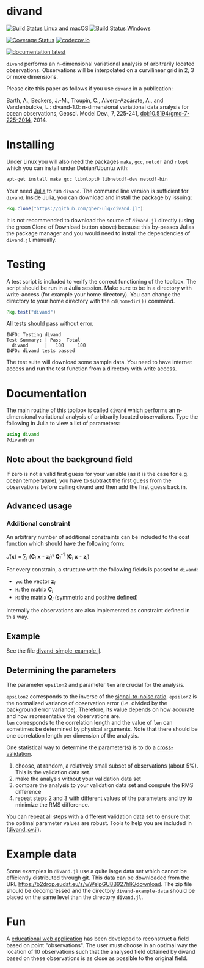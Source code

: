 # divand

[![Build Status Linux and macOS](https://travis-ci.org/gher-ulg/divand.jl.svg?branch=master)](https://travis-ci.org/gher-ulg/divand.jl)
[![Build Status Windows](https://ci.appveyor.com/api/projects/status/github/gher-ulg/divand.jl?branch=master&svg=true)](https://ci.appveyor.com/project/Alexander-Barth/divand-jl)

[![Coverage Status](https://coveralls.io/repos/gher-ulg/divand.jl/badge.svg?branch=master&service=github)](https://coveralls.io/github/gher-ulg/divand.jl?branch=master)
[![codecov.io](http://codecov.io/github/gher-ulg/divand.jl/coverage.svg?branch=master)](http://codecov.io/github/gher-ulg/divand.jl?branch=master)

<!--[![documentation stable](https://img.shields.io/badge/docs-stable-blue.svg)](https://gher-ulg.github.io/divand.jl/stable/)-->
[![documentation latest](https://img.shields.io/badge/docs-latest-blue.svg)](https://gher-ulg.github.io/divand.jl/latest/)

`divand` performs an n-dimensional variational analysis of arbitrarily located observations. Observations will be interpolated on a curvilinear grid in 2, 3 or more dimensions.

Please cite this paper as follows if you use `divand` in a publication:

Barth, A., Beckers, J.-M., Troupin, C., Alvera-Azcárate, A., and Vandenbulcke, L.: divand-1.0: n-dimensional variational data analysis for ocean observations, Geosci. Model Dev., 7, 225-241, [doi:10.5194/gmd-7-225-2014](http://dx.doi.org/10.5194/gmd-7-225-2014), 2014.


# Installing

Under Linux you will also need the packages `make`, `gcc`, `netcdf` and `nlopt` which you can install under Debian/Ubuntu with:

```bash
apt-get install make gcc libnlopt0 libnetcdf-dev netcdf-bin
```

Your need [Julia](http://julialang.org) to run `divand`. The command line version is sufficient for `divand`.
Inside Julia, you can download and install the package by issuing:

```julia
Pkg.clone("https://github.com/gher-ulg/divand.jl")
```

It is not recommended to download the source of `divand.jl` directly (using the green Clone of Download button above) because this by-passes Julias the package manager and you would need to install the dependencies of `divand.jl` manually.

# Testing

A test script is included to verify the correct functioning of the toolbox.
The script should be run in a Julia session. 
Make sure to be in a directory with write-access (for example your home directory).
You can change the directory to your home directory with the `cd(homedir())` command.

```julia
Pkg.test("divand")
```

All tests should pass without error.

```
INFO: Testing divand
Test Summary: | Pass  Total
  divand      |   100     100
INFO: divand tests passed
```

The test suite will download some sample data.
You need to have internet access and run the test function from a directory with write access.


# Documentation

The main routine of this toolbox is called `divand` which performs an n-dimensional variational analysis of arbitrarily located observations. Type the following in Julia to view a list of parameters:

```julia
using divand
?divandrun
```

## Note about the background field

If zero is not a valid first guess for your variable (as it is the case for e.g. ocean temperature), you have to subtract the first guess from the observations before calling divand and then add the first guess back in.

## Advanced usage

### Additional constraint

An arbitrary number of additional constraints can be included to the cost function which should have the following form:

*J*(**x**) = ∑<sub>*i*</sub> (**C**<sub>*i*</sub> **x**  - **z**<sub>*i*</sub>)ᵀ **Q**<sub>*i*</sub><sup>-1</sup> (**C**<sub>*i*</sub> **x** - **z**<sub>*i*</sub>)

For every constrain, a structure with the following fields is passed to `divand`:

* `yo`: the vector **z**<sub>*i*</sub>
* `H`: the matrix **C**<sub>*i*</sub>
* `R`: the matrix **Q**<sub>*i*</sub> (symmetric and positive defined)

Internally the observations are also implemented as constraint defined in this way.

## Example

See the file [divand_simple_example.jl](https://github.com/gher-ulg/divand.jl/blob/master/examples/divand_simple_example.jl).


## Determining the parameters

The parameter `epsilon2` and parameter `len` are crucial for the analysis.  

`epsilon2` corresponds to the inverse of the [signal-to-noise ratio](https://en.wikipedia.org/wiki/Signal-to-noise_ratio). `epsilon2` is the normalized variance of observation error (i.e. divided by the background error variance). Therefore, its value depends on how accurate and how representative the observations are.      
`len` corresponds to the correlation length and the value of `len` can sometimes be determined by physical arguments. Note that there should be one correlation length per dimension of the analysis.

One statistical way to determine the parameter(s) is to do a [cross-validation](https://en.wikipedia.org/wiki/Cross-validation_%28statistics%29).

1. choose, at random, a relatively small subset of observations (about 5%). This is the validation data set.
2. make the analysis without your validation data set
3. compare the analysis to your validation data set and compute the RMS difference
4. repeat steps 2 and 3 with different values of the parameters and try to minimize the RMS difference.

You can repeat all steps with a different validation data set to ensure that the optimal parameter values are robust.
Tools to help you are included in  ([divand_cv.jl](https://github.com/gher-ulg/divand.jl/blob/master/src/divand_cv.jl)).

# Example data

Some examples in `divand.jl` use a quite large data set which cannot be efficiently distributed through git. This data can be downloaded from the URL https://b2drop.eudat.eu/s/wWelpGU8B927hlK/download. The zip file should be decompressed and the directory `divand-example-data` should be placed on the same level than the directory `divand.jl`.


# Fun

A [educational web application](http://data-assimilation.net/Tools/divand_demo/html/) has been developed to reconstruct a field based on point "observations". The user must choose in an optimal way the location of 10 observations such that the analysed field obtained by divand based on these observations is as close as possible to the original field.
